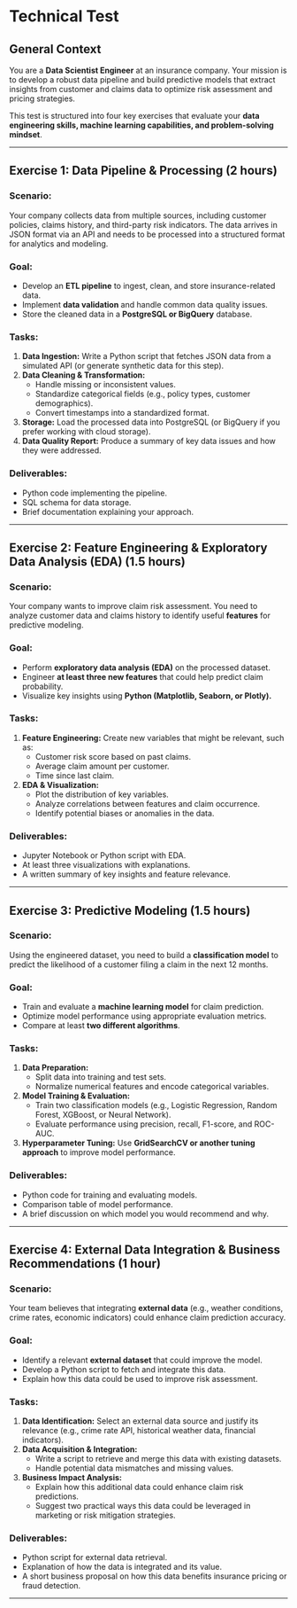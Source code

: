 # Technical Test

## **General Context**
You are a **Data Scientist Engineer** at an insurance company. Your mission is to develop a robust data pipeline and build predictive models that extract insights from customer and claims data to optimize risk assessment and pricing strategies.

This test is structured into four key exercises that evaluate your **data engineering skills, machine learning capabilities, and problem-solving mindset**.

---

## **Exercise 1: Data Pipeline & Processing (2 hours)**

### **Scenario:**
Your company collects data from multiple sources, including customer policies, claims history, and third-party risk indicators. The data arrives in JSON format via an API and needs to be processed into a structured format for analytics and modeling.

### **Goal:**
- Develop an **ETL pipeline** to ingest, clean, and store insurance-related data.
- Implement **data validation** and handle common data quality issues.
- Store the cleaned data in a **PostgreSQL or BigQuery** database.

### **Tasks:**
1. **Data Ingestion:** Write a Python script that fetches JSON data from a simulated API (or generate synthetic data for this step).
2. **Data Cleaning & Transformation:**
   - Handle missing or inconsistent values.
   - Standardize categorical fields (e.g., policy types, customer demographics).
   - Convert timestamps into a standardized format.
3. **Storage:** Load the processed data into PostgreSQL (or BigQuery if you prefer working with cloud storage).
4. **Data Quality Report:** Produce a summary of key data issues and how they were addressed.

### **Deliverables:**
- Python code implementing the pipeline.
- SQL schema for data storage.
- Brief documentation explaining your approach.

---

## **Exercise 2: Feature Engineering & Exploratory Data Analysis (EDA) (1.5 hours)**

### **Scenario:**
Your company wants to improve claim risk assessment. You need to analyze customer data and claims history to identify useful **features** for predictive modeling.

### **Goal:**
- Perform **exploratory data analysis (EDA)** on the processed dataset.
- Engineer **at least three new features** that could help predict claim probability.
- Visualize key insights using **Python (Matplotlib, Seaborn, or Plotly).**

### **Tasks:**
1. **Feature Engineering:** Create new variables that might be relevant, such as:
   - Customer risk score based on past claims.
   - Average claim amount per customer.
   - Time since last claim.
2. **EDA & Visualization:**
   - Plot the distribution of key variables.
   - Analyze correlations between features and claim occurrence.
   - Identify potential biases or anomalies in the data.

### **Deliverables:**
- Jupyter Notebook or Python script with EDA.
- At least three visualizations with explanations.
- A written summary of key insights and feature relevance.

---

## **Exercise 3: Predictive Modeling (1.5 hours)**

### **Scenario:**
Using the engineered dataset, you need to build a **classification model** to predict the likelihood of a customer filing a claim in the next 12 months.

### **Goal:**
- Train and evaluate a **machine learning model** for claim prediction.
- Optimize model performance using appropriate evaluation metrics.
- Compare at least **two different algorithms**.

### **Tasks:**
1. **Data Preparation:**
   - Split data into training and test sets.
   - Normalize numerical features and encode categorical variables.
2. **Model Training & Evaluation:**
   - Train two classification models (e.g., Logistic Regression, Random Forest, XGBoost, or Neural Network).
   - Evaluate performance using precision, recall, F1-score, and ROC-AUC.
3. **Hyperparameter Tuning:** Use **GridSearchCV or another tuning approach** to improve model performance.

### **Deliverables:**
- Python code for training and evaluating models.
- Comparison table of model performance.
- A brief discussion on which model you would recommend and why.

---

## **Exercise 4: External Data Integration & Business Recommendations (1 hour)**

### **Scenario:**
Your team believes that integrating **external data** (e.g., weather conditions, crime rates, economic indicators) could enhance claim prediction accuracy.

### **Goal:**
- Identify a relevant **external dataset** that could improve the model.
- Develop a Python script to fetch and integrate this data.
- Explain how this data could be used to improve risk assessment.

### **Tasks:**
1. **Data Identification:** Select an external data source and justify its relevance (e.g., crime rate API, historical weather data, financial indicators).
2. **Data Acquisition & Integration:**
   - Write a script to retrieve and merge this data with existing datasets.
   - Handle potential data mismatches and missing values.
3. **Business Impact Analysis:**
   - Explain how this additional data could enhance claim risk predictions.
   - Suggest two practical ways this data could be leveraged in marketing or risk mitigation strategies.

### **Deliverables:**
- Python script for external data retrieval.
- Explanation of how the data is integrated and its value.
- A short business proposal on how this data benefits insurance pricing or fraud detection.

---